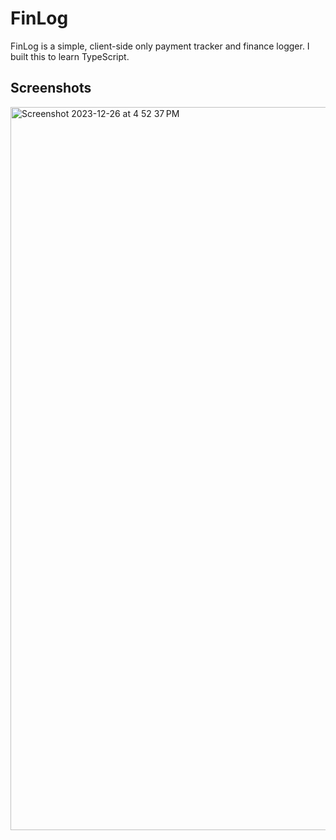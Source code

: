 # FinLog

FinLog is a simple, client-side only payment tracker and finance logger.
I built this to learn TypeScript.

## Screenshots
<img width="1157" alt="Screenshot 2023-12-26 at 4 52 37 PM" src="https://github.com/Swanand01/finlog-ts/assets/75439077/471adea5-bc00-4d25-9ca8-71991ebb3476">
